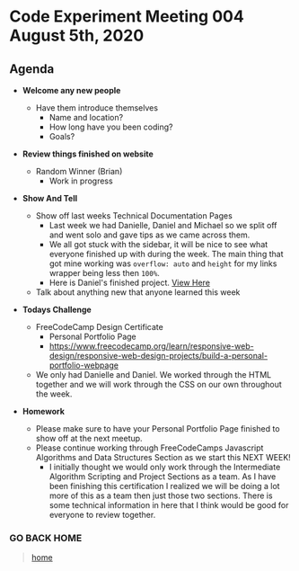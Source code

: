 # Code Experiment Meeting 004 August 5th, 2020

## Agenda
- **Welcome any new people**
  - Have them introduce themselves
    - Name and location?
    - How long have you been coding?
    - Goals?


- **Review things finished on website**
  - Random Winner (Brian)
    - Work in progress


- **Show And Tell**
  - Show off last weeks Technical Documentation Pages
    - Last week we had Danielle, Daniel and Michael so we split off and went solo and gave tips as we came across them.
    - We all got stuck with the sidebar, it will be nice to see what everyone finished up with during the week.  The main thing that got mine working was `overflow: auto` and `height` for my links wrapper being less then `100%`.
    - Here is Daniel's finished project.  [View Here](https://codepen.io/gleekzorp/full/QWNEgYw)
  - Talk about anything new that anyone learned this week


- **Todays Challenge**
  - FreeCodeCamp Design Certificate
    - Personal Portfolio Page
    - https://www.freecodecamp.org/learn/responsive-web-design/responsive-web-design-projects/build-a-personal-portfolio-webpage
  - We only had Danielle and Daniel.  We worked through the HTML together and we will work through the CSS on our own throughout the week.


- **Homework**
  - Please make sure to have your Personal Portfolio Page finished to show off at the next meetup.
  - Please continue working through FreeCodeCamps Javascript Algorithms and Data Structures Section as we start this NEXT WEEK!
    - I initially thought we would only work through the Intermediate Algorithm Scripting and Project Sections as a team.  As I have been finishing this certification I realized we will be doing a lot more of this as a team then just those two sections.  There is some technical information in here that I think would be good for everyone to review together.


### GO BACK HOME
> [home](../../../readme.md)
